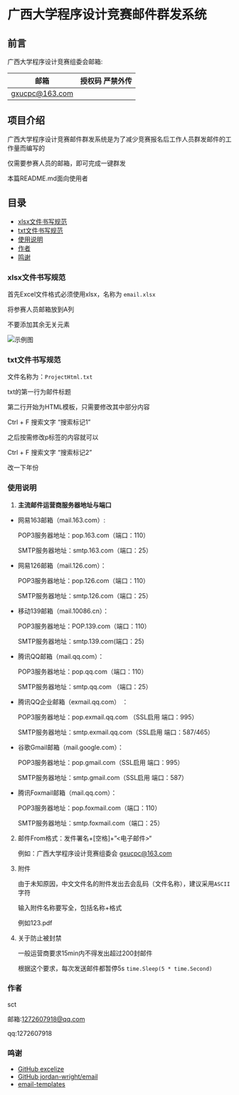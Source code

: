 # 广西大学程序设计竞赛邮件群发系统

## 前言

广西大学程序设计竞赛组委会邮箱:

|        邮箱       |    授权码 严禁外传  |
|------------------|------------------|
|  gxucpc@163.com  |                   |

## 项目介绍

广西大学程序设计竞赛邮件群发系统是为了减少竞赛报名后工作人员群发邮件的工作量而编写的

仅需要参赛人员的邮箱，即可完成一键群发

本篇README.md面向使用者

## 目录

- [xlsx文件书写规范](#xlsx文件书写规范)
- [txt文件书写规范](#txt文件书写规范)
- [使用说明](#使用说明)
- [作者](#作者)
- [鸣谢](#鸣谢)

### xlsx文件书写规范

首先Excel文件格式必须使用xlsx，名称为 `email.xlsx`

将参赛人员邮箱放到A列

不要添加其余无关元素

![示例图](https://i.bmp.ovh/imgs/2021/12/1438527849697448.png)

### txt文件书写规范

文件名称为：`ProjectHtml.txt`

txt的第一行为邮件标题

第二行开始为HTML模板，只需要修改其中部分内容

Ctrl + F 搜索文字 “搜索标记1”

之后按需修改p标签的内容就可以

Ctrl + F 搜索文字 “搜索标记2”

改一下年份

### 使用说明
1.  **主流邮件运营商服务器地址与端口**
- 网易163邮箱（mail.163.com）:

    POP3服务器地址：pop.163.com（端口：110）

    SMTP服务器地址：smtp.163.com（端口：25）


- 网易126邮箱（mail.126.com）：

    POP3服务器地址：pop.126.com（端口：110）

    SMTP服务器地址：smtp.126.com（端口：25）


- 移动139邮箱（mail.10086.cn）：

    POP3服务器地址：POP.139.com（端口：110）

    SMTP服务器地址：smtp.139.com(端口：25)



- 腾讯QQ邮箱（mail.qq.com）：

    POP3服务器地址：pop.qq.com（端口：110）

    SMTP服务器地址：smtp.qq.com （端口：25）


- 腾讯QQ企业邮箱（exmail.qq.com） ：

    POP3服务器地址：pop.exmail.qq.com （SSL启用 端口：995）

    SMTP服务器地址：smtp.exmail.qq.com（SSL启用 端口：587/465）


- 谷歌Gmail邮箱（mail.google.com）：

    POP3服务器地址：pop.gmail.com（SSL启用 端口：995）

    SMTP服务器地址：smtp.gmail.com（SSL启用 端口：587）


- 腾讯Foxmail邮箱（mail.qq.com）：

    POP3服务器地址：pop.foxmail.com（端口：110）

    SMTP服务器地址：smtp.foxmail.com（端口：25）


2. 邮件From格式：发件署名+[空格]+”<电子邮件>“

    例如：广西大学程序设计竞赛组委会 <gxucpc@163.com>


3. 附件
    
    由于未知原因，中文文件名的附件发出去会乱码（文件名称），建议采用`ASCII`字符
    
    输入附件名称要写全，包括名称+格式
    
    例如123.pdf


4. 关于防止被封禁

    一般运营商要求15min内不得发出超过200封邮件
    
    根据这个要求，每次发送邮件都暂停5s `time.Sleep(5 * time.Second)`



### 作者

sct

邮箱:1272607918@qq.com

qq:1272607918

### 鸣谢

- [GitHub excelize](https://github.com/qax-os/excelize)
- [GitHub jordan-wright/email](https://github.com/jordan-wright/email)
- [email-templates](https://wordpress.org/plugins/email-templates/)



